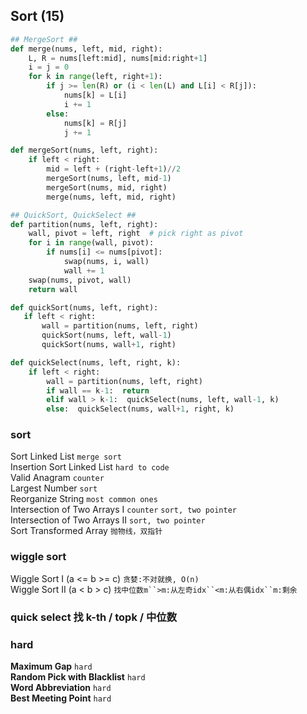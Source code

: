 ## Sort (15)
```python
## MergeSort ##
def merge(nums, left, mid, right):
    L, R = nums[left:mid], nums[mid:right+1]
    i = j = 0
    for k in range(left, right+1):
        if j >= len(R) or (i < len(L) and L[i] < R[j]):
            nums[k] = L[i]
            i += 1
        else:
            nums[k] = R[j]
            j += 1

def mergeSort(nums, left, right):
    if left < right:
        mid = left + (right-left+1)//2
        mergeSort(nums, left, mid-1)
        mergeSort(nums, mid, right)
        merge(nums, left, mid, right)

## QuickSort, QuickSelect ##
def partition(nums, left, right):
    wall, pivot = left, right  # pick right as pivot
    for i in range(wall, pivot):
        if nums[i] <= nums[pivot]:
            swap(nums, i, wall)
            wall += 1
    swap(nums, pivot, wall)
    return wall

def quickSort(nums, left, right):
   if left < right:
       wall = partition(nums, left, right)
       quickSort(nums, left, wall-1)
       quickSort(nums, wall+1, right)

def quickSelect(nums, left, right, k):
    if left < right:
        wall = partition(nums, left, right)
        if wall == k-1:  return
        elif wall > k-1:  quickSelect(nums, left, wall-1, k)
        else:  quickSelect(nums, wall+1, right, k)    
```

### sort
Sort Linked List  `merge sort`          
Insertion Sort Linked List  `hard to code`        
Valid Anagram  `counter`          
Largest Number  `sort`         
Reorganize String  `most common ones`          
Intersection of Two Arrays I  `counter` `sort, two pointer`          
Intersection of Two Arrays II   `sort, two pointer`         
Sort Transformed Array `抛物线，双指针`       

### wiggle sort
Wiggle Sort I (a <= b >= c) `贪婪:不对就换, O(n)`        
Wiggle Sort II (a < b > c) `找中位数m``>m:从左奇idx``<m:从右偶idx``m:剩余`         

### quick select 找 k-th / topk / 中位数

### hard
**Maximum Gap**  `hard`        
**Random Pick with Blacklist** `hard`          
**Word Abbreviation** `hard`        
**Best Meeting Point**  `hard`       
